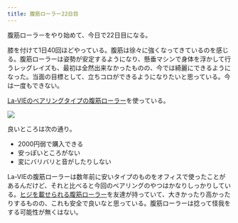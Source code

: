 ```yaml
---
title: 腹筋ローラー22日目
---
```

腹筋ローラーをやり始めて、今日で22日目になる。

膝を付けて1日40回ほどやっている。腹筋は徐々に強くなってきているのを感じる。腹筋ローラーは姿勢が安定するようになり、懸垂マシンで身体を浮かして行うレッグレイズも、最初は全然出来なかったものの、今では綺麗にできるようになった。当面の目標として、立ちコロができるようになりたいと思っている。今は一度もできない。

[La-VIEのベアリングタイプの腹筋ローラー](https://www.amazon.co.jp/dp/B07DNVTVVM)を使っている。

![](https://lh3.googleusercontent.com/docs/ADP-6oH6uxsppMlaYzqMO6m2TtcSTbrTDIBUGYjlkX3AQJN7Hc1O2jKzTCJPSapRrkRAla-RQ7Wqs0ROVLPuaPgmi3tIbqKNsMV-cW-l50XFzswfXRJqg664Ws7jIDESF8QGbO6IjYKjYxNy9urKxhGH7Imm26woXMcwpqDErO-YH3KABaFxXUAkfzhUPYA_u6IeYjES_mBSHWZth35uj-NIY7FyF-KMoM-Fha5jfT5g24huPlLZ-l6eg-GtGegyxUgUdXvyUudDQrVeQouECbJ809zSMDV91q5fhrAg2cqsQHz7AK5bTdgo1bLh0OmUlTXEZQFnpDy-BHsJX2kC0E6-6Ujn8rCJ4JuHuJr6OTwJ95mkxI0ZtrhUDbsuNkKQNaAIvsLo7qOvjOYgO_r0iEkUt6Tjwx_mCAsKyDvD2IkBUemxtIdQgdQD_fyBBUdwwtbtRU-tpGrswTg9aUgeOuYnKH9jxkd6x8n0I2KxKglNP_wyeaKBawZGabQvyBQ0mQW1Ocz4YTg9hVLUonL24PHjOFC0-Fy1vgF_jYz6WPS7nrxI1cur4ioru8AG_2tJ5ebLof7IqyB5ZazFbQ1DGkWVyUQAZKUvUqN3MiL6uXMn60qrTi28dsmL5oxzxdwIeRVsrHbshZW9BpEXY6JrCeevRVhavq4A4rlV7pJNsGJ_PaAmKml4g8s7ArNu62iwcqvN3NkvAb6Nw4F9kHbAJ-b29JusdLlEAJKVQYjjJlGHeRukk7nY6LY9Tua6r24TZZ4-NrLj7VOUKoImmtludXwbPsk-ssOIOT18eR3s8YF0643AKlET8x9iust41bfbDAmPyqld4IRuwoVriMA2DLiIYRCd9-HUqN_VuTRKofS93MPot0tmTSjxUpnim6KVVQ-1KrhQpTViQmY0g9XXJy7GKtbzVGfFKphPvvpjyK2xBngtbsg_aE-1X2_w45a0hcceSWcQVsagisMwRij5uTSAIMuDxNyDq5H8E9HW6tOtvntUE0dEkrEzbtMyUG9pyBpVjdRQUVh7n552p-39H1viti3DO2wQulVf_KiB3NiiZ90hVF3OYgvnPXvZOBOc7O_dkM7r2z8Ix-N7k5lqIR7A128rqNlTRWL8_HMZ62X2znmRpJM4bXemdsumQ5dJNARYleVwRsl2F1xZgee0jORZBcvw0Vfa46kWyE7gKh3EHY2v-N9ZXBY8aZCwS7uJLeRWV7R-rWALTjYMpm1ZSwK8mVHlhwAhDQK-VNbI9-awBlJsL6g-)

良いところは次の通り。

*   2000円弱で購入できる
*   安っぽいところがない
*   変にバリバリと音がしたりしない

La-VIEの腹筋ローラーは数年前に安いタイプのものをオフィスで使ったことがあるんだけど、それと比べると今回のベアリングのやつはかなりしっかりしている。[ヒジを載せられる腹筋ローラー](https://www.amazon.co.jp/dp/B08MPRQ4PD)を友達が持っていて、大きかったり高かったりするものの、これも安全で良いなと思っている。腹筋ローラーは捻って怪我をする可能性が無くはない。
